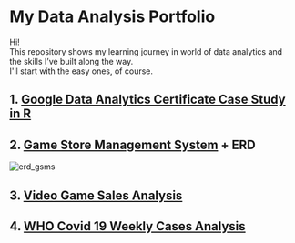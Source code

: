 # My Data Analysis Portfolio  

Hi!  
This repository shows my learning journey in world of data analytics and the skills I’ve built along the way.  
I'll start with the easy ones, of course.  

## 1. [Google Data Analytics Certificate Case Study in R](https://www.kaggle.com/code/aszmanda/bellabeat-gdac-case-study)
## 2. [Game Store Management System](https://github.com/ileevq/Data_Analysis_Portfolio/blob/main/Small_Projects/Game_Store_Management_System.sql) + ERD
![erd_gsms](https://github.com/user-attachments/assets/22eb33b1-2402-4424-bbd4-c0a0dafd3dc7)
## 3. [Video Game Sales Analysis](https://github.com/ileevq/Data_Analysis_Portfolio/tree/main/Video_Game_Sales)
## 4. [WHO Covid 19 Weekly Cases Analysis](https://github.com/ileevq/Data_Analysis_Portfolio/tree/main/Covid-19)
